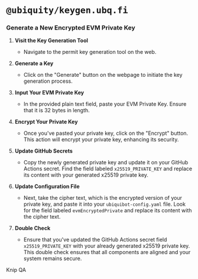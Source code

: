 # `@ubiquity/keygen.ubq.fi`

### Generate a New Encrypted EVM Private Key

1. **Visit the Key Generation Tool**
   - Navigate to the permit key generation tool on the web.

2. **Generate a Key**
   - Click on the "Generate" button on the webpage to initiate the key generation process.

3. **Input Your EVM Private Key**
   - In the provided plain text field, paste your EVM Private Key. Ensure that it is 32 bytes in length.

4. **Encrypt Your Private Key**
   - Once you've pasted your private key, click on the "Encrypt" button. This action will encrypt your private key, enhancing its security.

5. **Update GitHub Secrets**
   - Copy the newly generated private key and update it on your GitHub Actions secret. Find the field labeled `x25519_PRIVATE_KEY` and replace its content with your generated x25519 private key.

6. **Update Configuration File**
   - Next, take the cipher text, which is the encrypted version of your private key, and paste it into your `ubiquibot-config.yaml` file. Look for the field labeled `evmEncryptedPrivate` and replace its content with the cipher text.

7. **Double Check**
   - Ensure that you've updated the GitHub Actions secret field `x25519_PRIVATE_KEY` with your already generated x25519 private key. This double check ensures that all components are aligned and your system remains secure.

Knip QA
